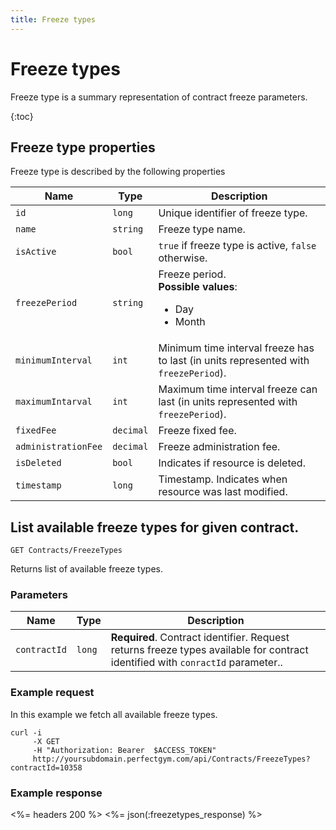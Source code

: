 ```yaml
---
title: Freeze types
---
```


# Freeze types

Freeze type is a summary representation of contract freeze parameters.

{:toc}



## <a name="properties"></a>Freeze type properties

Freeze type is described by the following properties

Name       			| Type      | Description
--------------------|-----------|-----------
`id`      			|`long`   	| Unique identifier of freeze type.
`name`      		|`string`   | Freeze type name.
`isActive`      	|`bool`   	| `true` if freeze type is active, `false` otherwise.
`freezePeriod`      |`string`   | Freeze period. <br><strong>Possible values</strong>: <br><ul><li>Day</li><li>Month</li></ul>
`minimumInterval`   |`int`		| Minimum time interval freeze has to last (in units represented with `freezePeriod`).
`maximumIntarval`   |`int`		| Maximum time interval freeze can last (in units represented with `freezePeriod`).
`fixedFee`      	|`decimal`  | Freeze fixed fee.
`administrationFee` |`decimal`  | Freeze administration fee.
`isDeleted`      	|`bool`   	| Indicates if resource is deleted.
`timestamp`      	|`long`   	| Timestamp. Indicates when resource was last modified.


      

## List available freeze types for given contract.

    GET Contracts/FreezeTypes

Returns list of available freeze types.


### Parameters

Name         | Type   | Description
-------------|--------|--------------------
`contractId` |`long`  | **Required**. Contract identifier. Request returns freeze types available for contract identified with `conractId` parameter..


### Example request

In this example we fetch all available freeze types.

``` command-line
curl -i 
     -X GET 
     -H "Authorization: Bearer  $ACCESS_TOKEN"  
     http://yoursubdomain.perfectgym.com/api/Contracts/FreezeTypes?contractId=10358	
```


### Example response

<%= headers 200 %>
<%= json(:freezetypes_response) %>

